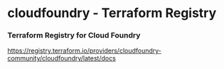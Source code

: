 
# cloudfoundry - Terraform Registry

### Terraform Registry for Cloud Foundry
https://registry.terraform.io/providers/cloudfoundry-community/cloudfoundry/latest/docs